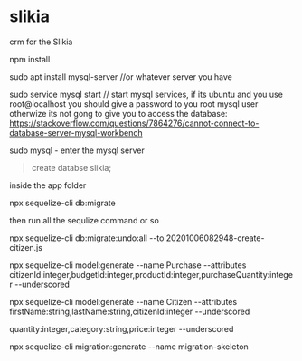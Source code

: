 # slikia
crm for the Slikia


 npm install

 sudo apt install mysql-server //or whatever server you have

 sudo service mysql start // start mysql services, if its ubuntu and you use root@localhost you should give a password to you root mysql user otherwize its not gong to give you to access the database: https://stackoverflow.com/questions/7864276/cannot-connect-to-database-server-mysql-workbench
 
 
sudo mysql - enter the mysql server
 
> create databse slikia;


inside the app folder

npx sequelize-cli db:migrate







then run all the sequlize command or so


npx sequelize-cli db:migrate:undo:all --to 20201006082948-create-citizen.js


npx sequelize-cli model:generate --name Purchase --attributes citizenId:integer,budgetId:integer,productId:integer,purchaseQuantity:integer --underscored






npx sequelize-cli model:generate --name Citizen --attributes firstName:string,lastName:string,citizenId:integer --underscored




quantity:integer,category:string,price:integer --underscored


npx sequelize-cli migration:generate --name migration-skeleton

